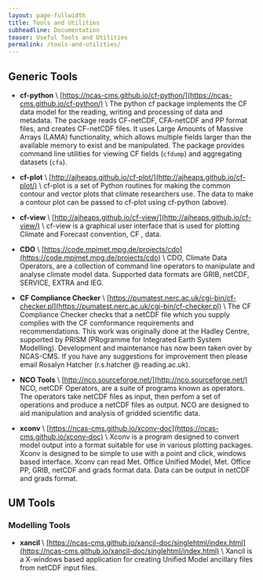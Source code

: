 ```yaml
---
layout: page-fullwidth
title: Tools and Utilities
subheadline: Documentation
teaser: Useful Tools and Utilities
permalink: /tools-and-utilities/
---
```

## Generic Tools

* **cf-python** \\
  [https://ncas-cms.github.io/cf-python/](https://ncas-cms.github.io/cf-python/) \\
  The python cf package implements the CF data model for the reading, writing and processing of data and metadata. The package reads CF-netCDF, CFA-netCDF and PP format files, and creates CF-netCDF files. It uses Large Amounts of Massive Arrays (LAMA) functionality, which allows multiple fields larger than the available memory to exist and be manipulated. The package provides command line utilities for viewing CF fields (`cfdump`) and aggregating datasets (`cfa`).

* **cf-plot** \\
  [http://ajheaps.github.io/cf-plot/](http://ajheaps.github.io/cf-plot/) \\
  cf-plot is a set of Python routines for making the common contour and vector plots that climate researchers use. The data to make a contour plot can be passed to cf-plot using cf-python (above).

* **cf-view** \\
  [http://ajheaps.github.io/cf-view/](http://ajheaps.github.io/cf-view/) \\
  cf-view is a graphical user interface that is used for plotting Climate and Forecast convention, CF , data.

* **CDO** \\
  [https://code.mpimet.mpg.de/projects/cdo](https://code.mpimet.mpg.de/projects/cdo) \\
  CDO, Climate Data Operators, are a collection of command line operators to manipulate and analyse climate model data. Supported data formats are GRIB, netCDF, SERVICE, EXTRA and IEG.

* **CF Compliance Checker** \\
  [https://pumatest.nerc.ac.uk/cgi-bin/cf-checker.pl](https://pumatest.nerc.ac.uk/cgi-bin/cf-checker.pl) \\
  The CF Compliance Checker checks that a netCDF file which you supply complies with the CF comformance requirements and recommendations. This work was originally done at the Hadley Centre, supported by PRISM (PRogramme for Integrated Earth System Modelling). Development and maintenance has now been taken over by NCAS-CMS. If you have any suggestions for improvement then please email Rosalyn Hatcher (r.s.hatcher @ reading.ac.uk).

* **NCO Tools** \\
  [http://nco.sourceforge.net/](http://nco.sourceforge.net/)
  NCO, netCDF Operators, are a suite of programs known as operators. The operators take netCDF files as input, then perfom a set of operations and produce a netCDF files as output. NCO are designed to aid manipulation and analysis of gridded scientific data.

* **xconv** \\
  [https://ncas-cms.github.io/xconv-doc](https://ncas-cms.github.io/xconv-doc) \\
  Xconv is a program designed to convert model output into a format suitable for use in various plotting packages. Xconv is designed to be simple to use with a point and click, windows based interface. Xconv can read Met. Office Unified Model, Met. Office PP, GRIB, netCDF and grads format data. Data can be output in netCDF and grads format.

## UM Tools

### Modelling Tools

* **xancil** \\
  [https://ncas-cms.github.io/xancil-doc/singlehtml/index.html](https://ncas-cms.github.io/xancil-doc/singlehtml/index.html) \\
  Xancil is a X-windows based application for creating Unified Model ancillary files from netCDF input files.

